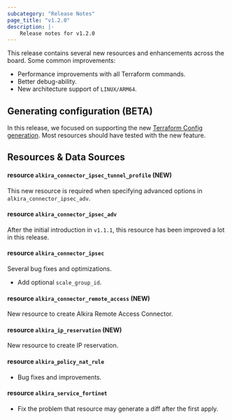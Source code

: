 ```yaml
---
subcategory: "Release Notes"
page_title: "v1.2.0"
description: |-
    Release notes for v1.2.0
---
```


This release contains several new resources and enhancements across
the board. Some common improvements:

* Performance improvements with all Terraform commands.
* Better debug-ability.
* New architecture support of `LINUX/ARM64`.

## Generating configuration (**BETA**)

In this release, we focused on supporting the new [Terraform Config
generation](https://developer.hashicorp.com/terraform/language/import/generating-configuration). Most
resources should have tested with the new feature.

## Resources & Data Sources

#### resource `alkira_connector_ipsec_tunnel_profile` (**NEW**)

This new resource is required when specifying advanced options in
`alkira_connector_ipsec_adv`.

#### resource `alkira_connector_ipsec_adv`

After the initial introduction in `v1.1.1`, this resource has been
improved a lot in this release.

#### resource `alkira_connector_ipsec`

Several bug fixes and optimizations.

* Add optional `scale_group_id`.

#### resource `alkira_connector_remote_access` (**NEW**)

New resource to create Alkira Remote Access Connector.

#### resource `alkira_ip_reservation` (**NEW**)

New resource to create IP reservation.

#### resource `alkira_policy_nat_rule`

* Bug fixes and improvements.

#### resource `alkira_service_fortinet`

* Fix the problem that resource may generate a diff after the first
  apply.




